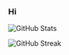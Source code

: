 ### Hi
![GitHub Stats](https://github-readme-stats.vercel.app/api?username=breeworks&show_icons=true&theme=github)

![GitHub Streak](https://streak-stats.demolab.com/?user=breeworks&theme=github)

